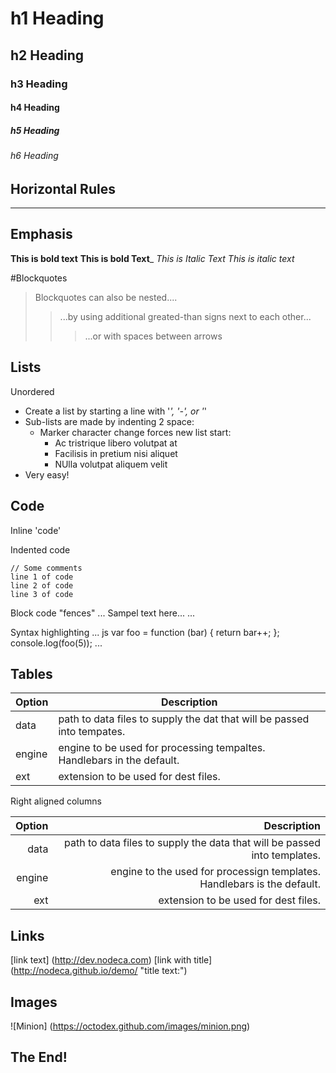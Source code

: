 # h1 Heading
## h2 Heading
### h3 Heading
#### h4 Heading
##### h5 Heading
###### h6 Heading

## Horizontal Rules

___

## Emphasis

**This is bold text**
__This is bold Text___
*This is Italic Text*
_This is italic text_

#Blockquotes
> Blockquotes can also be nested....
>> ...by using additional greated-than signs next to each other...
> > > ...or with spaces between arrows

## Lists 

Unordered 

* Create a list by starting a line with '*', '-', or '*'
* Sub-lists are made by indenting 2 space:
  - Marker character change forces new list start:
    * Ac tristrique libero volutpat at
    * Facilisis in pretium nisi aliquet
    - NUlla volutpat aliquem velit
* Very easy!

## Code 

Inline 'code'

Indented code

	// Some comments
	line 1 of code
	line 2 of code
	line 3 of code

Block code "fences"
...
Sampel text here...
...

Syntax highlighting
... js
var foo = function (bar) {
	return bar++;
};
console.log(foo(5));
...

## Tables 

| Option | Description | 
| ------ | ----------- |
| data   | path to data files to supply the dat that will be passed into tempates.|
| engine | engine to be used for processing tempaltes. Handlebars in the default. |
| ext    | extension to be used for dest files. |

Right aligned columns

| Option | Description |
| -----: | ----------: |
| data   | path to data files to supply the data that will be passed into templates. |
| engine | engine to the used for processign templates. Handlebars is the default. |
| ext    | extension to be used for dest files. |

## Links

[link text] (http://dev.nodeca.com)
[link with title] (http://nodeca.github.io/demo/ "title text:")

## Images

![Minion] (https://octodex.github.com/images/minion.png)

## The End!

